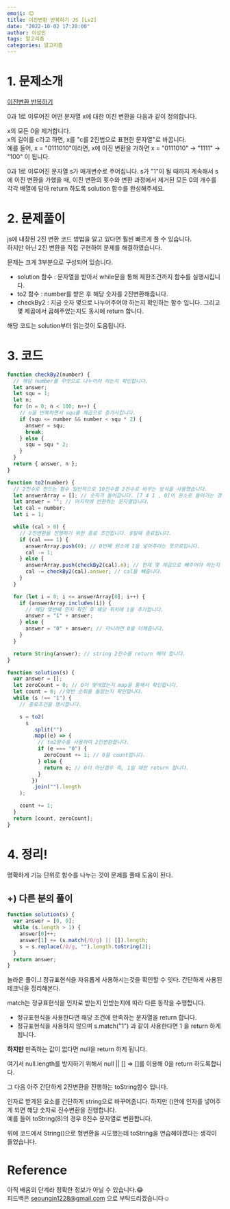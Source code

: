 ```yaml
---
emoji: 😊
title: 이진변환 반복하기 JS [Lv2]
date: "2022-10-02 17:20:00"
author: 이성인
tags: 알고리즘
categories: 알고리즘
---
```


# 1. 문제소개

[이진변환 반복하기](https://school.programmers.co.kr/learn/courses/30/lessons/70129)

0과 1로 이루어진 어떤 문자열 x에 대한 이진 변환을 다음과 같이 정의합니다.

x의 모든 0을 제거합니다.  
x의 길이를 c라고 하면, x를 "c를 2진법으로 표현한 문자열"로 바꿉니다.  
예를 들어, x = "0111010"이라면, x에 이진 변환을 가하면 x = "0111010" -> "1111" -> "100" 이 됩니다.

0과 1로 이루어진 문자열 s가 매개변수로 주어집니다. s가 "1"이 될 때까지 계속해서 s에 이진 변환을 가했을 때, 이진 변환의 횟수와 변환 과정에서 제거된 모든 0의 개수를 각각 배열에 담아 return 하도록 solution 함수를 완성해주세요.

# 2. 문제풀이

js에 내장된 2진 변환 코드 방법을 알고 있다면 훨씬 빠르게 풀 수 있습니다.  
하지만 아닌 2진 변환을 직접 구현하여 문제를 해결하였습니다.

문제는 크게 3부분으로 구성되어 있습니다.

- solution 함수 : 문자열을 받아서 while문을 통해 제한조건까지 함수를 실행시킵니다.
- to2 함수 : number를 받은 후 해당 숫자를 2진변환해줍니다.
- checkBy2 : 지금 숫자 몇으로 나누어주어야 하는지 확인하는 함수 입니다. 그리고 몇 제곱에서 곱해주었는지도 동시에 return 합니다.

해당 코드는 solution부터 읽는것이 도움됩니다.

# 3. 코드

```js
function checkBy2(number) {
  // 해당 number를 무엇으로 나누어야 하는지 확인합니다.
  let answer;
  let squ = 1;
  let n;
  for (n = 0; n < 100; n++) {
    // n을 반복하면서 squ를 제곱으로 증가시킵니다.
    if (squ <= number && number < squ * 2) {
      answer = squ;
      break;
    } else {
      squ = squ * 2;
    }
  }
  return { answer, n };
}

function to2(number) {
  // 2진수로 만드는 함수 일반적으로 10진수를 2진수로 바꾸는 방식을 사용했습니다.
  let answerArray = []; // 숫자가 들어갑니다. [7 4 1 , 0]이 원소로 들어가는 경우 7번째 4번째 1번째 0번째 원소가 1이라는 뜻입니다.
  let answer = ""; // 마지막에 반환하는 문자열입니다.
  let cal = number;
  let i = 1;

  while (cal > 0) {
    // 2진변환을 진행하기 위한 종료 조건입니다. 0일때 종료됩니다.
    if (cal === 1) {
      answerArray.push(0); // 0번째 원소에 1을 넣어주라는 뜻으로입니다.
      cal -= 1;
    } else {
      answerArray.push(checkBy2(cal).n); // 현재 몇 제곱으로 빼주어야 하는지 확인합니다.
      cal -= checkBy2(cal).answer; // cal을 빼줍니다.
    }
  }

  for (let i = 0; i <= answerArray[0]; i++) {
    if (answerArray.includes(i)) {
      // 해당 몇번째 인지 확인 후 해당 위치에 1을 추가합니다.
      answer = "1" + answer;
    } else {
      answer = "0" + answer; // 아니라면 0을 더해줍니다.
    }
  }

  return String(answer); // string 2진수를 return 해야 합니다.
}

function solution(s) {
  var answer = [];
  let zeroCount = 0; // 0이 몇개였는지 map을 통해서 확인합니다.
  let count = 0; //몇번 순회를 돌았는지 확인합니다.
  while (s !== "1") {
    // 종료조건을 명시합니다.

    s = to2(
      s
        .split("")
        .map((e) => {
          // to2함수를 사용하여 2진변환합니다.
          if (e === "0") {
            zeroCount += 1; // 0을 count합니다.
          } else {
            return e; // 0이 아닌경우 즉, 1일 때만 return 합니다.
          }
        })
        .join("").length
    );

    count += 1;
  }
  return [count, zeroCount];
}
```

# 4. 정리!

명확하게 기능 단위로 함수를 나누는 것이 문제를 풀때 도움이 된다.

## +) 다른 분의 풀이

```js
function solution(s) {
  var answer = [0, 0];
  while (s.length > 1) {
    answer[0]++;
    answer[1] += (s.match(/0/g) || []).length;
    s = s.replace(/0/g, "").length.toString(2);
  }
  return answer;
}
```

놀라운 풀이..! 정규표현식을 자유롭게 사용하시는것을 확인할 수 잇다. 간단하게 사용된 테크닉을 정리해본다.

match는 정규표현식을 인자로 받는지 안받는지에 따라 다른 동작을 수행합니다.

- 정규표현식을 사용한다면 해당 조건에 만족하는 문자열을 return 합니다.
- 정규표현식을 사용하지 않으며 s.match("1") 과 같이 사용한다면 1 을 return 하게 됩니다.

**하지만** 만족하는 값이 없다면 null을 return 하게 됩니다.

여기서 null.length를 방지하기 위해서 null || [] => []를 이용해 0을 return 하도록합니다.

그 다음 아주 간단하게 2진변환을 진행하는 toString함수 입니다.

인자로 받게된 요소를 간단하게 string으로 바꾸어줍니다. 하지만 ()안에 인자를 넣어주게 되면 해당 숫자로 진수변환을 진행합니다.  
예를 들어 toString(8)의 경우 8진수 문자열로 변환합니다.

위에 코드에서 String()으로 형변환을 시도했는데 toString을 연습해야겠다는 생각이 들었습니다.

# Reference

아직 배움의 단계라 정확한 정보가 아닐 수 있습니다.😂  
피드백은 seoungin1228@gmail.com 으로 부탁드리겠습니다☺️

